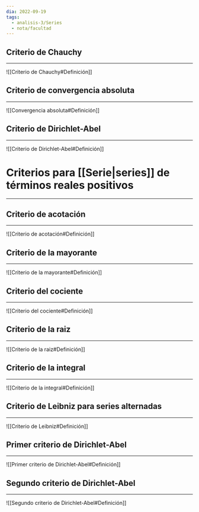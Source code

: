 ```yaml
---
dia: 2022-09-19
tags:
  - analisis-3/Series
  - nota/facultad
---
```

## Criterio de Chauchy
---
![[Criterio de Chauchy#Definición]]


## Criterio de convergencia absoluta
---
![[Convergencia absoluta#Definición]]


## Criterio de Dirichlet-Abel
---
![[Criterio de Dirichlet-Abel#Definición]]


# Criterios para [[Serie|series]] de términos reales positivos
---

## Criterio de acotación
---
![[Criterio de acotación#Definición]]


## Criterio de la mayorante
---
![[Criterio de la mayorante#Definición]]


## Criterio del cociente
---
![[Criterio del cociente#Definición]]


## Criterio de la raiz
---
![[Criterio de la raiz#Definición]]


## Criterio de la integral
---
![[Criterio de la integral#Definición]]


## Criterio de Leibniz para series alternadas
---
![[Criterio de Leibniz#Definición]]


## Primer criterio de Dirichlet-Abel
---
![[Primer criterio de Dirichlet-Abel#Definición]]


## Segundo criterio de Dirichlet-Abel
---
![[Segundo criterio de Dirichlet-Abel#Definición]]